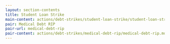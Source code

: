 ```yaml
---
layout: section-contents
title: Student Loan Strike
main-content: actions/debt-strikes/student-loan-strike/student-loan-strike.md
pair: Medical Debt RIP
pair-url: medical-debt-rip
pair-content: actions/debt-strikes/medical-debt-rip/medical-debt-rip.md
---
```

